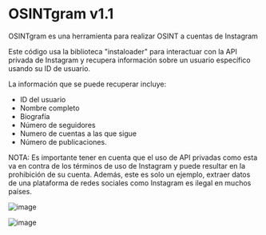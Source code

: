 # OSINTgram v1.1

OSINTgram es una herramienta para realizar OSINT a cuentas de Instagram

Este código usa la biblioteca "instaloader" para interactuar con la API privada de Instagram y recupera información sobre un usuario específico usando su ID de usuario. 

La información que se puede recuperar incluye:

  - ID del usuario
  - Nombre completo
  - Biografía
  - Número de seguidores
  - Numero de cuentas a las que sigue
  - Número de publicaciones. 
  
NOTA: Es importante tener en cuenta que el uso de API privadas como esta va en contra de los términos de uso de Instagram y puede resultar en la prohibición de su cuenta. Además, este es solo un ejemplo, extraer datos de una plataforma de redes sociales como Instagram es ilegal en muchos países.

![image](https://user-images.githubusercontent.com/32601403/214996600-d033198e-6835-493d-a6e6-3681d638d03c.png)

![image](https://user-images.githubusercontent.com/32601403/214996164-2080b5eb-011e-424c-9fb9-bc6a9b095725.png)


